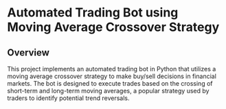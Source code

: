 
# Automated Trading Bot using Moving Average Crossover Strategy

## Overview
This project implements an automated trading bot in Python that utilizes a moving average crossover strategy to make buy/sell decisions in financial markets. The bot is designed to execute trades based on the crossing of short-term and long-term moving averages, a popular strategy used by traders to identify potential trend reversals.